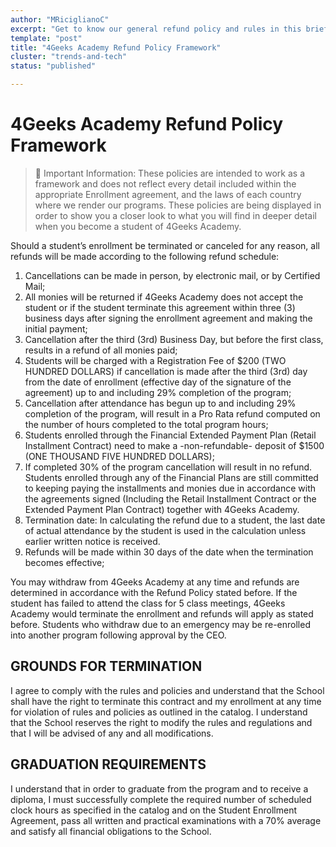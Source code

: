 ```yaml
---
author: "MRiciglianoC"
excerpt: "Get to know our general refund policy and rules in this brief summary at 4Geeks Academy"
template: "post"
title: "4Geeks Academy Refund Policy Framework"
cluster: "trends-and-tech"
status: "published"

---
```


# 4Geeks Academy Refund Policy Framework

> 🚨 Important Information: These policies are intended to work as a framework and does not reflect every detail included within the appropriate Enrollment agreement, and the laws of each country where we render our programs. These policies are being displayed in order to show you a closer look to what you will find in deeper detail when you become a student of 4Geeks Academy.

Should a student’s enrollment be terminated or canceled for any reason, all refunds will be made according to the following refund schedule:
 
1. Cancellations can be made in person, by electronic mail, or by Certified Mail;
2. All monies will be returned if 4Geeks Academy does not accept the student or if the student terminate this agreement within three (3) business days after signing the enrollment agreement and making the initial payment;
3. Cancellation after the third (3rd) Business Day, but before the first class, results in a refund of all monies paid;
4. Students will be charged with a Registration Fee of $200 (TWO HUNDRED DOLLARS) if cancellation is made after the third (3rd) day from the date of enrollment (effective day of the signature of the agreement) up to and including 29% completion of the program; 
5. Cancellation after attendance has begun up to and including 29% completion of the program, will result in a Pro Rata refund computed on the number of hours completed to the total program hours;
6. Students enrolled through the Financial Extended Payment Plan (Retail Installment Contract) need to make a -non-refundable- deposit of $1500 (ONE THOUSAND FIVE HUNDRED DOLLARS);
7. If completed 30% of the program cancellation will result in no refund. Students enrolled through any of the Financial Plans are still committed to keeping paying the installments and monies due in accordance with the agreements signed (Including the Retail Installment Contract or the Extended Payment Plan Contract) together with 4Geeks Academy. 
8. Termination date: In calculating the refund due to a student, the last date of actual attendance by the student is used in the calculation unless earlier written notice is received. 
9. Refunds will be made within 30 days of the date when the termination becomes effective;

You may withdraw from 4Geeks Academy at any time and refunds are determined in accordance with the Refund Policy stated before. If the student has failed to attend the class for 5 class meetings, 4Geeks Academy would terminate the enrollment and refunds will apply as stated before.
Students who withdraw due to an emergency may be re-enrolled into another program following approval by the CEO. 

## GROUNDS FOR TERMINATION

I agree to comply with the rules and policies and understand that the School shall have the right to terminate this contract and my enrollment at any time for violation of rules and policies as outlined in the catalog. I understand that the School reserves the right to modify the rules and regulations and that I will be advised of any and all modifications.

## GRADUATION REQUIREMENTS

I understand that in order to graduate from the program and to receive a diploma, I must successfully complete the required number of scheduled clock hours as specified in the catalog and on the Student Enrollment Agreement, pass all written and practical examinations with a 70% average and satisfy all financial obligations to the School.
